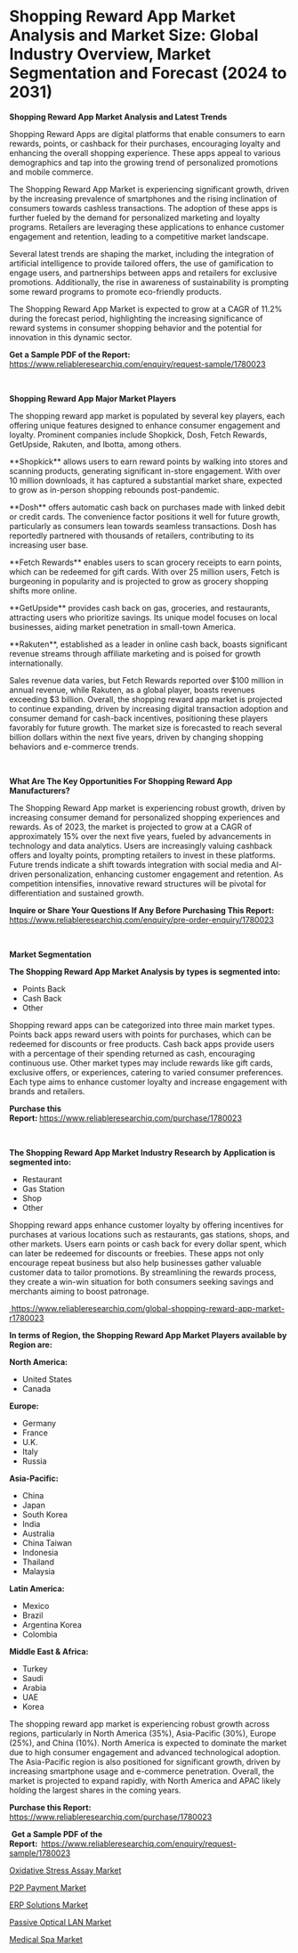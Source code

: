 <p><h1>Shopping Reward App Market Analysis and Market Size: Global Industry Overview, Market Segmentation and Forecast (2024 to 2031)</h1></p><p><strong>Shopping Reward App Market Analysis and Latest Trends</strong></p>
<p><p>Shopping Reward Apps are digital platforms that enable consumers to earn rewards, points, or cashback for their purchases, encouraging loyalty and enhancing the overall shopping experience. These apps appeal to various demographics and tap into the growing trend of personalized promotions and mobile commerce.</p><p>The Shopping Reward App Market is experiencing significant growth, driven by the increasing prevalence of smartphones and the rising inclination of consumers towards cashless transactions. The adoption of these apps is further fueled by the demand for personalized marketing and loyalty programs. Retailers are leveraging these applications to enhance customer engagement and retention, leading to a competitive market landscape.</p><p>Several latest trends are shaping the market, including the integration of artificial intelligence to provide tailored offers, the use of gamification to engage users, and partnerships between apps and retailers for exclusive promotions. Additionally, the rise in awareness of sustainability is prompting some reward programs to promote eco-friendly products.</p><p>The Shopping Reward App Market is expected to grow at a CAGR of 11.2% during the forecast period, highlighting the increasing significance of reward systems in consumer shopping behavior and the potential for innovation in this dynamic sector.</p></p>
<p><strong>Get a Sample PDF of the Report:&nbsp;</strong> <a href="https://www.reliableresearchiq.com/enquiry/request-sample/1780023?utm_campaign=1476&utm_medium=2&utm_source=Github&utm_content=ia&utm_term=09102024&utm_id=shopping-reward-app">https://www.reliableresearchiq.com/enquiry/request-sample/1780023</a></p>
<p>&nbsp;</p>
<p><strong>Shopping Reward App Major Market Players</strong></p>
<p><p>The shopping reward app market is populated by several key players, each offering unique features designed to enhance consumer engagement and loyalty. Prominent companies include Shopkick, Dosh, Fetch Rewards, GetUpside, Rakuten, and Ibotta, among others. </p><p>**Shopkick** allows users to earn reward points by walking into stores and scanning products, generating significant in-store engagement. With over 10 million downloads, it has captured a substantial market share, expected to grow as in-person shopping rebounds post-pandemic. </p><p>**Dosh** offers automatic cash back on purchases made with linked debit or credit cards. The convenience factor positions it well for future growth, particularly as consumers lean towards seamless transactions. Dosh has reportedly partnered with thousands of retailers, contributing to its increasing user base.</p><p>**Fetch Rewards** enables users to scan grocery receipts to earn points, which can be redeemed for gift cards. With over 25 million users, Fetch is burgeoning in popularity and is projected to grow as grocery shopping shifts more online. </p><p>**GetUpside** provides cash back on gas, groceries, and restaurants, attracting users who prioritize savings. Its unique model focuses on local businesses, aiding market penetration in small-town America. </p><p>**Rakuten**, established as a leader in online cash back, boasts significant revenue streams through affiliate marketing and is poised for growth internationally.</p><p>Sales revenue data varies, but Fetch Rewards reported over $100 million in annual revenue, while Rakuten, as a global player, boasts revenues exceeding $3 billion. Overall, the shopping reward app market is projected to continue expanding, driven by increasing digital transaction adoption and consumer demand for cash-back incentives, positioning these players favorably for future growth. The market size is forecasted to reach several billion dollars within the next five years, driven by changing shopping behaviors and e-commerce trends.</p></p>
<p>&nbsp;</p>
<p><strong>What Are The Key Opportunities For Shopping Reward App Manufacturers?</strong></p>
<p><p>The Shopping Reward App market is experiencing robust growth, driven by increasing consumer demand for personalized shopping experiences and rewards. As of 2023, the market is projected to grow at a CAGR of approximately 15% over the next five years, fueled by advancements in technology and data analytics. Users are increasingly valuing cashback offers and loyalty points, prompting retailers to invest in these platforms. Future trends indicate a shift towards integration with social media and AI-driven personalization, enhancing customer engagement and retention. As competition intensifies, innovative reward structures will be pivotal for differentiation and sustained growth.</p></p>
<p><strong>Inquire or Share Your Questions If Any Before Purchasing This Report:</strong> <a href="https://www.reliableresearchiq.com/enquiry/pre-order-enquiry/1780023?utm_campaign=1476&utm_medium=2&utm_source=Github&utm_content=ia&utm_term=09102024&utm_id=shopping-reward-app">https://www.reliableresearchiq.com/enquiry/pre-order-enquiry/1780023</a></p>
<p>&nbsp;</p>
<p><strong>Market Segmentation</strong></p>
<p><strong>The Shopping Reward App Market Analysis by types is segmented into:</strong></p>
<p><ul><li>Points Back</li><li>Cash Back</li><li>Other</li></ul></p>
<p><p>Shopping reward apps can be categorized into three main market types. Points back apps reward users with points for purchases, which can be redeemed for discounts or free products. Cash back apps provide users with a percentage of their spending returned as cash, encouraging continuous use. Other market types may include rewards like gift cards, exclusive offers, or experiences, catering to varied consumer preferences. Each type aims to enhance customer loyalty and increase engagement with brands and retailers.</p></p>
<p><strong>Purchase this Report:&nbsp;</strong><a href="https://www.reliableresearchiq.com/purchase/1780023?utm_campaign=1476&utm_medium=2&utm_source=Github&utm_content=ia&utm_term=09102024&utm_id=shopping-reward-app">https://www.reliableresearchiq.com/purchase/1780023</a></p>
<p>&nbsp;</p>
<p><strong>The Shopping Reward App Market Industry Research by Application is segmented into:</strong></p>
<p><ul><li>Restaurant</li><li>Gas Station</li><li>Shop</li><li>Other</li></ul></p>
<p><p>Shopping reward apps enhance customer loyalty by offering incentives for purchases at various locations such as restaurants, gas stations, shops, and other markets. Users earn points or cash back for every dollar spent, which can later be redeemed for discounts or freebies. These apps not only encourage repeat business but also help businesses gather valuable customer data to tailor promotions. By streamlining the rewards process, they create a win-win situation for both consumers seeking savings and merchants aiming to boost patronage.</p></p>
<p><a href="https://www.reliableresearchiq.com/global-shopping-reward-app-market-r1780023?utm_campaign=1476&utm_medium=2&utm_source=Github&utm_content=ia&utm_term=09102024&utm_id=shopping-reward-app">&nbsp;https://www.reliableresearchiq.com/global-shopping-reward-app-market-r1780023</a></p>
<p><strong>In terms of Region, the Shopping Reward App Market Players available by Region are:</strong></p>
<p>
    <p> <strong> North America: </strong>
        <ul>
            <li>United States</li>
            <li>Canada</li>
        </ul>
        </p> 
    <p> <strong> Europe: </strong>
        <ul>
            <li>Germany</li>
            <li>France</li>
            <li>U.K.</li>
            <li>Italy</li>
            <li>Russia</li>
        </ul>
        </p> 
    <p> <strong> Asia-Pacific: </strong>
        <ul>
            <li>China</li>
            <li>Japan</li>
            <li>South Korea</li>
            <li>India</li>
            <li>Australia</li>
            <li>China Taiwan</li>
            <li>Indonesia</li>
            <li>Thailand</li>
            <li>Malaysia</li>
        </ul>
        </p> 
    <p> <strong> Latin America: </strong>
        <ul>
            <li>Mexico</li>
            <li>Brazil</li>
            <li>Argentina Korea</li>
            <li>Colombia</li>
        </ul>
        </p> 
    <p> <strong> Middle East & Africa: </strong>
        <ul>
            <li>Turkey</li>
            <li>Saudi</li>
            <li>Arabia</li>
            <li>UAE</li>
            <li>Korea</li>
        </ul>
    </p>
    </p>
<p><p>The shopping reward app market is experiencing robust growth across regions, particularly in North America (35%), Asia-Pacific (30%), Europe (25%), and China (10%). North America is expected to dominate the market due to high consumer engagement and advanced technological adoption. The Asia-Pacific region is also positioned for significant growth, driven by increasing smartphone usage and e-commerce penetration. Overall, the market is projected to expand rapidly, with North America and APAC likely holding the largest shares in the coming years.</p></p>
<p><strong>Purchase this Report: </strong><a href="https://www.reliableresearchiq.com/purchase/1780023?utm_campaign=1476&utm_medium=2&utm_source=Github&utm_content=ia&utm_term=09102024&utm_id=shopping-reward-app">https://www.reliableresearchiq.com/purchase/1780023</a></p>
<p>&nbsp;<strong>Get a Sample PDF of the Report:&nbsp;&nbsp;</strong><a href="https://www.reliableresearchiq.com/enquiry/request-sample/1780023?utm_campaign=1476&utm_medium=2&utm_source=Github&utm_content=ia&utm_term=09102024&utm_id=shopping-reward-app">https://www.reliableresearchiq.com/enquiry/request-sample/1780023</a></p>
<p><strong></strong></p>
<p><p><a href="https://www.linkedin.com/pulse/global-oxidative-stress-assay-market-size-share-analysis-product-l0awc?trackingId=AZf4YJyHTTesiKkGBvwyRg%3D%3D&utm_campaign=1476&utm_medium=2&utm_source=Github&utm_content=ia&utm_term=09102024&utm_id=shopping-reward-app">Oxidative Stress Assay Market</a></p><p><a href="https://www.linkedin.com/pulse/p2p-payment-market-research-report-exploring-size-revenue-analysis-3qcbc?trackingId=lrVzcR3%2BQWq4ePwno916IQ%3D%3D&utm_campaign=1476&utm_medium=2&utm_source=Github&utm_content=ia&utm_term=09102024&utm_id=shopping-reward-app">P2P Payment Market</a></p><p><a href="https://www.linkedin.com/pulse/how-erp-solutions-market-changing-from-2024-2031-ersatzist-pjemc?trackingId=I4sj%2F%2FJNTz26lJeoWDDuhQ%3D%3D&utm_campaign=1476&utm_medium=2&utm_source=Github&utm_content=ia&utm_term=09102024&utm_id=shopping-reward-app">ERP Solutions Market</a></p><p><a href="https://www.linkedin.com/pulse/passive-optical-lan-market-industry-trends-forecast-period-from-vjiyc?trackingId=8ANiOR7iTBuY%2FhMStEp1vQ%3D%3D&utm_campaign=1476&utm_medium=2&utm_source=Github&utm_content=ia&utm_term=09102024&utm_id=shopping-reward-app">Passive Optical LAN Market</a></p><p><a href="https://www.linkedin.com/pulse/comprehensive-analysis-global-medical-spa-market-growth-trends-tevqc?trackingId=2M4eP5cxRY%2BE9XNaSVfzEQ%3D%3D&utm_campaign=1476&utm_medium=2&utm_source=Github&utm_content=ia&utm_term=09102024&utm_id=shopping-reward-app">Medical Spa Market</a></p></p>